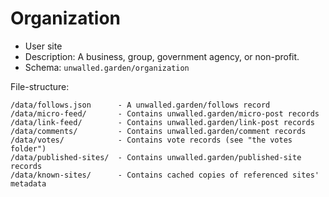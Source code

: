 # Organization

 - User site
 - Description: A business, group, government agency, or non-profit.
 - Schema: `unwalled.garden/organization`

File-structure:

```
/data/follows.json      - A unwalled.garden/follows record
/data/micro-feed/       - Contains unwalled.garden/micro-post records
/data/link-feed/        - Contains unwalled.garden/link-post records
/data/comments/         - Contains unwalled.garden/comment records
/data/votes/            - Contains vote records (see "the votes folder")
/data/published-sites/  - Contains unwalled.garden/published-site records
/data/known-sites/      - Contains cached copies of referenced sites' metadata
```

